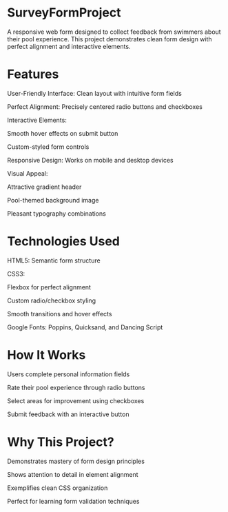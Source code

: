 # SurveyFormProject
A responsive web form designed to collect feedback from swimmers about their pool experience. This project demonstrates clean form design with perfect alignment and interactive elements.

# Features
User-Friendly Interface: Clean layout with intuitive form fields

Perfect Alignment: Precisely centered radio buttons and checkboxes

Interactive Elements:

Smooth hover effects on submit button

Custom-styled form controls

Responsive Design: Works on mobile and desktop devices

Visual Appeal:

Attractive gradient header

Pool-themed background image

Pleasant typography combinations

# Technologies Used

HTML5: Semantic form structure

CSS3:

Flexbox for perfect alignment

Custom radio/checkbox styling

Smooth transitions and hover effects

Google Fonts: Poppins, Quicksand, and Dancing Script

# How It Works
Users complete personal information fields

Rate their pool experience through radio buttons

Select areas for improvement using checkboxes

Submit feedback with an interactive button

# Why This Project?
Demonstrates mastery of form design principles

Shows attention to detail in element alignment

Exemplifies clean CSS organization

Perfect for learning form validation techniques
